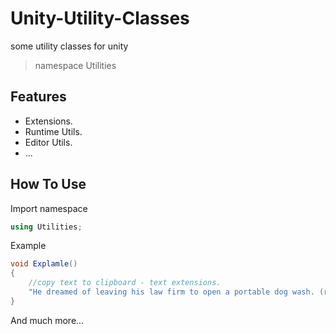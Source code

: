 # Unity-Utility-Classes
some utility classes for unity
> namespace Utilities
> 
## Features
- Extensions.
- Runtime Utils.
- Editor Utils.
- ...

## How To Use
Import namespace
```C#
using Utilities;
```

Example 
```C#
void Explamle()
{
    //copy text to clipboard - text extensions.
    "He dreamed of leaving his law firm to open a portable dog wash. (randomwordgenerator.com)".CopyToClipBoard();
}
```
And much more...
